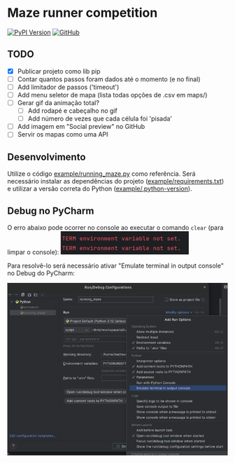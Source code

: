 # Maze runner competition

[![PyPI Version](https://img.shields.io/pypi/v/maze_runner.svg?style=flat-square)](https://pypi.python.org/p/maze_runner)
[![GitHub](https://img.shields.io/badge/github-%23121011.svg?style=flat-square&logo=github&logoColor=white)](https://github.com/matheusjardimb/maze_runner/)

## TODO

- [x] Publicar projeto como lib pip
- [ ] Contar quantos passos foram dados até o momento (e no final)
- [ ] Add limitador de passos ('timeout')
- [ ] Add menu seletor de mapa (lista todas opções de .csv em maps/)
- [ ] Gerar gif da animação total?
    - [ ] Add rodapé e cabeçalho no gif
    - [ ] Add número de vezes que cada célula foi 'pisada'
- [ ] Add imagem em "Social preview" no GitHub
- [ ] Servir os mapas como uma API

## Desenvolvimento

Utilize o código [example/running_maze.py](example/running_maze.py) como referência. Será necessário instalar as
dependências do projeto ([example/requirements.txt](example/requirements.txt)) e utilizar a versão correta do
Python ([example/.python-version](example/.python-version)).

## Debug no PyCharm

O erro abaixo pode ocorrer no console ao executar o comando `clear` (para limpar o console):
![debug_error.png](docs%2Fdebug_error.png)

Para resolvê-lo será necessário ativar "Emulate terminal in output console" no Debug do PyCharm:

![fix_pycharm.png](docs%2Ffix_pycharm.png)